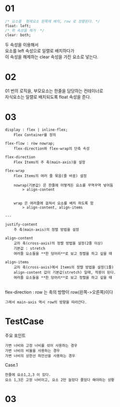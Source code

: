 # 01

```css
/* 요소를  형제요소 왼쪽에 배치, row 로 정렬된다. */
float: left;
/* 위 속성을 제거  */
clear: both;
```

두 속성을 이용해서  
요소를 left 속성으로 일렬로 배치하다가  
이 속성을 해제하는 clear 속성을 가진 요소로 넣는다.

# 02

01 번의 로직을, 부모요소는 한줄을 담당하는 컨테이너로  
자식요소는 일렬로 배치되도록 float 속성을 준다.

# 03

```
display : flex | inline-flex;
    Flex Container를 정의

flex-flow : row nowrap;
    flex-direction와 flex-wrap의 단축 속성

flex-direction
    Flex Items의 주 축(main-axis)을 설정

flex-wrap
    Flex Items의 여러 줄 묶음(줄 바꿈) 설정

    nowrap(기본값) 은 한줄에 어떻게든 요소를 꾸역꾸역 넣어둠
        > align-content


    wrap 은 여러줄에 걸쳐서 요소를 배치 하도록 함
        > align-content, align-items

---

justify-content
    주 축(main-axis)의 정렬 방법을 설정

align-content
    교차 축(cross-axis)의 정렬 방법을 설정(2줄 이상)
    기본값 : stretch
    여러줄 요소들을 **한 덩어리**로 보고 정렬을 하고 싶을 때

align-items
    교차 축(cross-axis)에서 Items의 정렬 방법을 설정(1줄)
    align-content 값이 기본값(stretch) 일때, 적용이 된다.
    여러줄 요소들을 **한 덩어리**로 보고 정렬을 하고 싶을 때

```

##

flex-direction : row 는 축의 방향이 row(왼쪽->오른쪽)이다

    그래서 main-axis 역시 row의 방향을 따라간다.

# TestCase

주요 포인트

    가변 너비와 고정 너비를 섞어 사용하는 경우
    가변 너비의 비율을 사용하는 경우
    가변 너비의 상한선 하안선을 사용하는 경우

Case.1

    한줄에 요소1,2,3 이 있다.
    요소 1,3은 고정 너비이고, 요소 2만 늘었다 줄었다 해야하는 상황

# 03
